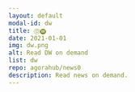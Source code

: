 ```yaml
---
layout: default
modal-id: dw
title: Ⓓ🅦
date: 2021-01-01
img: dw.png
alt: Read DW on demand
list: dw
repo: agorahub/news0
description: Read news on demand.
---
```

